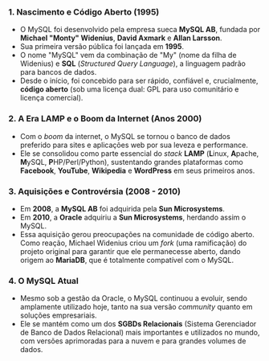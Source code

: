 ### 1. Nascimento e Código Aberto (1995)

* O MySQL foi desenvolvido pela empresa sueca **MySQL AB**, fundada por **Michael "Monty" Widenius**, **David Axmark** e **Allan Larsson**.
* Sua primeira versão pública foi lançada em **1995**.
* O nome "MySQL" vem da combinação de "My" (nome da filha de Widenius) e **SQL** (*Structured Query Language*), a linguagem padrão para bancos de dados.
* Desde o início, foi concebido para ser rápido, confiável e, crucialmente, **código aberto** (sob uma licença dual: GPL para uso comunitário e licença comercial).

### 2. A Era LAMP e o Boom da Internet (Anos 2000)

* Com o *boom* da internet, o MySQL se tornou o banco de dados preferido para sites e aplicações web por sua leveza e performance.
* Ele se consolidou como parte essencial do *stack* **LAMP** (**L**inux, **A**pache, **M**ySQL, **P**HP/Perl/Python), sustentando grandes plataformas como **Facebook**, **YouTube**, **Wikipedia** e **WordPress** em seus primeiros anos.

### 3. Aquisições e Controvérsia (2008 - 2010)

* Em **2008**, a **MySQL AB** foi adquirida pela **Sun Microsystems**.
* Em **2010**, a **Oracle** adquiriu a **Sun Microsystems**, herdando assim o MySQL.
* Essa aquisição gerou preocupações na comunidade de código aberto. Como reação, Michael Widenius criou um *fork* (uma ramificação) do projeto original para garantir que ele permanecesse aberto, dando origem ao **MariaDB**, que é totalmente compatível com o MySQL.

### 4. O MySQL Atual

* Mesmo sob a gestão da Oracle, o MySQL continuou a evoluir, sendo amplamente utilizado hoje, tanto na sua versão *community* quanto em soluções empresariais.
* Ele se mantém como um dos **SGBDs Relacionais** (Sistema Gerenciador de Banco de Dados Relacional) mais importantes e utilizados no mundo, com versões aprimoradas para a nuvem e para grandes volumes de dados.
